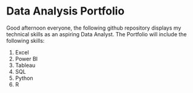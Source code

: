 # Data Analysis Portfolio
Good afternoon everyone, the following github repository displays my technical skills as an aspiring Data Analyst. 
The Portfolio will include the following skills:
  1.	Excel
  2.	Power BI
  3.	Tableau
  4.	SQL
  5.	Python
  6.	R
